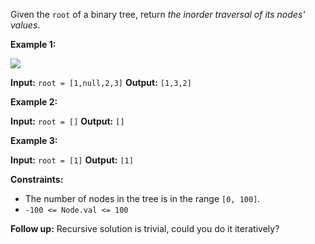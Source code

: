 Given the `root` of a binary tree, return _the inorder traversal of its nodes' values_.

**Example 1:**

![](https://assets.leetcode.com/uploads/2020/09/15/inorder_1.jpg)

**Input:** `root = [1,null,2,3]`
**Output:** `[1,3,2]`

**Example 2:**

**Input:** `root = []`
**Output:** `[]`

**Example 3:**

**Input:** `root = [1]`
**Output:** `[1]`

**Constraints:**

-   The number of nodes in the tree is in the range `[0, 100]`.
-   `-100 <= Node.val <= 100`

**Follow up:** Recursive solution is trivial, could you do it iteratively?